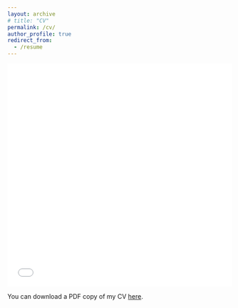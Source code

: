```yaml
---
layout: archive
# title: "CV"
permalink: /cv/
author_profile: true
redirect_from:
  - /resume
---
```


<iframe src="/CV/CV.pdf" width="100%" height="500" frameborder="no" border="0" marginwidth="0" marginheight="0"></iframe>


You can download a PDF copy of my CV [here](/files/pdf/CV.pdf).
